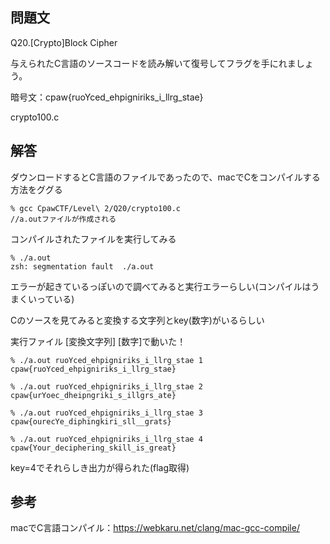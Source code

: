 ## 問題文
Q20.[Crypto]Block Cipher

与えられたC言語のソースコードを読み解いて復号してフラグを手にれましょう。

暗号文：cpaw{ruoYced_ehpigniriks_i_llrg_stae}

crypto100.c

## 解答
ダウンロードするとC言語のファイルであったので、macでCをコンパイルする方法をググる

```
% gcc CpawCTF/Level\ 2/Q20/crypto100.c
//a.outファイルが作成される
```

コンパイルされたファイルを実行してみる

```
% ./a.out
zsh: segmentation fault  ./a.out
```

エラーが起きているっぽいので調べてみると実行エラーらしい(コンパイルはうまくいっている)

Cのソースを見てみると変換する文字列とkey(数字)がいるらしい

実行ファイル [変換文字列] [数字]で動いた！

```
% ./a.out ruoYced_ehpigniriks_i_llrg_stae 1
cpaw{ruoYced_ehpigniriks_i_llrg_stae}

% ./a.out ruoYced_ehpigniriks_i_llrg_stae 2
cpaw{urYoec_dheipngriki_s_illgrs_ate}

% ./a.out ruoYced_ehpigniriks_i_llrg_stae 3
cpaw{ourecYe_diphingkiri_sll__grats}

% ./a.out ruoYced_ehpigniriks_i_llrg_stae 4
cpaw{Your_deciphering_skill_is_great}
```

key=4でそれらしき出力が得られた(flag取得)

## 参考
macでC言語コンパイル：https://webkaru.net/clang/mac-gcc-compile/